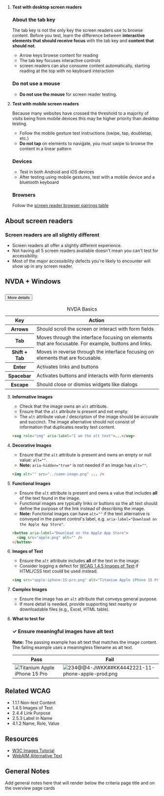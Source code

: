 1. **Test with desktop screen readers**
   ### About the tab key

   The tab key is not the only key the screen readers use to browse content. Before you test, learn the difference between **interactive elements that should receive focus** with the tab key and **content that should not**.

   - Arrow keys browse content for reading
   - The tab key focuses interactive controls
   - screen readers can also consume content automatically, starting reading at the top with no keyboard interaction

   ### Do not use a mouse

   - **Do not use the mouse** for screen reader testing.
2. **Test with mobile screen readers**

   Because many websites have crossed the threshold to a majority of visits being from mobile devices this may be higher priority than desktop testing.

   - Follow the mobile gesture test instructions (swipe, tap, doubletap, etc.)
   - **Do not tap** on elements to navigate, you must swipe to browse the content in a linear pattern

   ### Devices

   - Test in both Android and iOS devices
   - After testing using mobile gestures, test with a mobile device and a bluetooth keyboard

   ### Browsers

   Follow the [screen reader browser pairings table](#screen-readers-are-all-slightly-different)

## About screen readers
<!-- {: .divider } -->

### Screen readers are all slightly different

- Screen readers all offer a slightly different experience.
- Not having all 5 screen readers available doesn't mean you can't test for accessibility.
- Most of the major accessibility defects you're likely to encounter will show up in any screen reader.

## NVDA + Windows

 <div class="MagentaA11y-accordion">
   <h2 class="MagentaA11y-accordion__heading">
      <button
      class="MagentaA11y-accordion__headline"
      aria-expanded="false"
      data-fn="toggleAccordionState"
      aria-controls="sr">
      <span class="MagentaA11y-accordion__headline--text">More details</span>
      </button>
   </h2>
   <div class="MagentaA11y-accordion__body" id="sr">
      <table >
         <caption class="text-left">
         NVDA Basics
         </caption>
         <thead>
         <tr>
            <th scope="col">
               Key
            </th>
            <th scope="col">
               Action
            </th>
         </tr>
         </thead>
         <tbody>
         <tr>
            <th scope="row">
               <span >Arrows</span>
            </th>
            <td>
               Should scroll the screen or interact with form fields
            </td>
         </tr>
         <tr>
            <th scope="row">
               <span >Tab</span>
            </th>
            <td>
               Moves through the interface focusing on elements that are focusable. For example, buttons and links.
            </td>
         </tr>
         <tr>
            <th scope="row">
               <span >Shift + Tab</span>
            </th>
            <td>
               Moves in reverse through the interface focusing on elements that are focusable.
            </td>
         </tr>
         <tr>
            <th scope="row">
               <span >Enter</span>
            </th>
            <td>
               Activates links and buttons
            </td>
         </tr>
         <tr>
            <th scope="row">
               <span >Spacebar</span>
            </th>
            <td>
               Activates buttons and interacts with form elements
            </td>
         </tr>
         <tr>
            <th scope="row">
               <span >Escape</span>
            </th>
            <td>
               Should close or dismiss widgets like dialogs
            </td>
         </tr>  
         </tbody>
      </table>
   </div>
</div>

3. **Informative Images**
   - Check that the image owns an `alt` attribute.
   - Ensure that the `alt` attribute is present and not empty.
   - The `alt` attribute value / description of the image should be accurate and succinct. The image alternative should not consist of information that duplicates nearby text content.
   ```html
   <svg role="img" aria-label="I am the alt text">...</svg>
   ```
4. **Decorative Images**
   - Ensure that the `alt` attribute is present and owns an empty or null value: `alt=""`.
   - **Note:** `aria-hidden="true"` is not needed if an image has `alt=""`.
   ```html
   <img alt="" src="../some-image.png" ... />
   ```
5. **Functional Images**
   - Ensure the `alt` attribute is present and owns a value that includes **all** of the text found in the image.
   - Functional images are typically links or buttons so the alt text should define the purpose of the link instead of describing the image.
   - **Note:** Functional images can have `alt=""` if the text alternative is conveyed in the parent control's label, e.g. `aria-label="Download on the Apple App Store"`.
   ```html
   <button aria-label="Download on the Apple App Store">
     <img src="apple.png" alt="" />
   </button>
   ```
6. **Images of Text**
   - Ensure the `alt` attribute includes **all** of the text in the image.
   - Consider logging a defect for [WCAG 1.4.5 Images of Text](https://www.w3.org/WAI/WCAG22/Understanding/images-of-text.html) if HTML/CSS text could be used instead.
   ```html
   <img src="apple-iphone-15-pro.png" alt="Titanium Apple iPhone 15 Pro" />
   ```
7. **Complex Images**
   - Ensure the image has an `alt` attribute that conveys general purpose.
   - If more detail is needed, provide supporting text nearby or downloadable files (e.g., Excel, HTML table).

8. **What to test for**
   <div class="how-to-test-checklist-item">
   <h3>✓ Ensure meaningful images have alt text</h3>
   <p><strong>Note:</strong> The passing example has alt text that matches the image content. The failing example uses a meaningless filename as alt text.</p>
   <table>
       <thead>
           <tr>
               <th scope="col">Pass</th>
               <th scope="col">Fail</th>
           </tr>
       </thead>
       <tbody>
           <tr>
               <td>
                   <img src="media/images/how-to-test/how-to-test-example-iphone.png" alt="Titanium Apple iPhone 15 Pro"/>
               </td>
               <td>
                   <img src="media/images/how-to-test/how-to-test-example-iphone.png" alt="234@@4-JWKK##KK4442221-11-phone-apple-prod.png"/>
               </td>
           </tr>
       </tbody>
   </table>
   </div>
## Related WCAG
- 1.1.1 Non-text Content
- 1.4.5 Images of Text
- 2.4.4 Link Purpose
- 2.5.3 Label in Name
- 4.1.2 Name, Role, Value

## Resources
- [W3C Images Tutorial](https://www.w3.org/WAI/tutorials/images/)
- [WebAIM Alternative Text](https://webaim.org/techniques/alttext/)

## General Notes

Add general notes here that will render below the criteria page title and on the overview page cards
